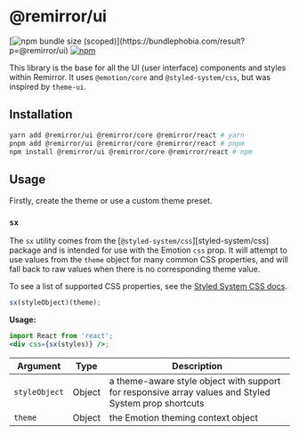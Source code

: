 # @remirror/ui

[![npm bundle size (scoped)](https://img.shields.io/bundlephobia/minzip/@remirror/ui.svg?)](https://bundlephobia.com/result?p=@remirror/ui)
[![npm](https://img.shields.io/npm/dm/@remirror/ui.svg?&logo=npm)](https://www.npmjs.com/package/@remirror/ui)

This library is the base for all the UI (user interface) components and styles within Remirror. It
uses `@emotion/core` and `@styled-system/css`, but was inspired by `theme-ui`.

## Installation

```bash
yarn add @remirror/ui @remirror/core @remirror/react # yarn
pnpm add @remirror/ui @remirror/core @remirror/react # pnpm
npm install @remirror/ui @remirror/core @remirror/react # npm
```

## Usage

Firstly, create the theme or use a custom theme preset.

### `sx`

The `sx` utility comes from the [`@styled-system/css`][styled-system/css] package and is intended
for use with the Emotion `css` prop. It will attempt to use values from the `theme` object for many
common CSS properties, and will fall back to raw values when there is no corresponding theme value.

To see a list of supported CSS properties, see the
[Styled System CSS docs](https://styled-system.com/css/#theme-keys).

```js
sx(styleObject)(theme);
```

**Usage:**

```jsx
import React from 'react';
<div css={sx(styles)} />;
```

| Argument      | Type   | Description                                                                                          |
| ------------- | ------ | ---------------------------------------------------------------------------------------------------- |
| `styleObject` | Object | a theme-aware style object with support for responsive array values and Styled System prop shortcuts |
| `theme`       | Object | the Emotion theming context object                                                                   |
